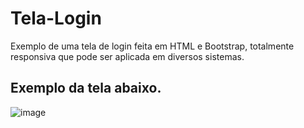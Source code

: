 # Tela-Login
Exemplo de uma tela de login feita em HTML e Bootstrap, totalmente responsiva que pode ser aplicada em diversos sistemas.

## Exemplo da tela abaixo.

![image](https://user-images.githubusercontent.com/21115766/174062036-518587ce-760e-4d62-ab9e-fd92d71b6340.png)

